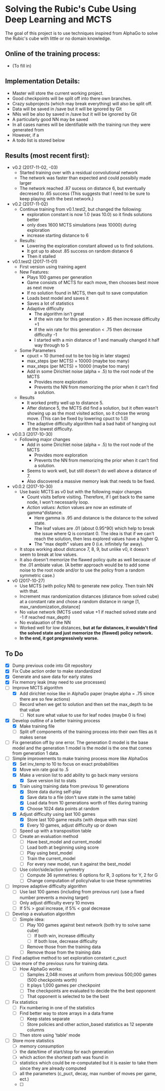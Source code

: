 # Solving the Rubic's Cube Using Deep Learning and MCTS

The goal of this project is to use techniques inspired from AlphaGo to solve the Rubic's cube with
little or no domain knowledge.


## Online of the training process:
- (To fill in)

## Implementation Details:
- Master will store the current working project.  
- Good checkpoints will be split off into there own branches.  
- Crazy subprojects (which may break everything) will also be split off.
- Data will be saved in /save but it will be ignored by Git
- NNs will be also by saved in /save but it will be ignored by Git
- A particularly good NN may be saved
- In all cases names will be identifiable with the training run they were generated from
- However, if a 
- A todo list is stored below

## Results (most recent first):
- v0.2 (2017-11-02, -03)
	- Started training over with a residual convolutional network
	- The network was faster than expected and could possibily made larger
	- The network reached .87 sucess on distance 6, but eventually decresed to .65 success
	  (This suggests that I need to be sure to keep playing with the best network.)
- v0.2 (2017-11-02)
	- Continue training from v0.1.test2, but changed the following:
		- exploration constant is now 1.0 (was 10.0) so it finds solutions better
		- only does 1600 MCTS simulations (was 10000) during exploration
		- increase starting distance to 6
	- Results:
		- Lowering the exploration constant allowed us to find solutions.
		- It got up to about .85 success on random distance 6
		- Then it stalled 
- v0.1.test2 (2017-11-01)
	- First version using training agent
	- New Features:
		- Plays 100 games per generation
		- Game consists of MCTS for each move, then chooses best move as next move
		- If no solution found in MCTS, then quit to save computation
		- Loads best model and saves it
		- Saves a lot of statistics
		- Adaptive difficulty
			- The algorithm isn't great
			- If the win rate for this generation > .85 then increase difficulty +1
			- If the win rate for this generation < .75 then decrease difficulty -1
			- I started with a min distance of 1 and manually changed it half way through to 5
	- Some Parameters
		- cpuct = 10 (turned out to be too big in later stages)
		- max_steps (per MCTS) = 10000 (maybe too many)
		- max_steps (per MCTS) = 10000 (maybe too many)
		- Add in some Dirichlet noise (alpha = .5) to the root node of the MCTS
			- Provides more exploration
			- Prevents the NN from memorizing the prior when it can't find a solution.
	- Results
		- It worked pretty well up to distance 5.
		- After distance 5, the MCTS did find a solution,
		  but it often wasn't showing up as the most visited action,
		  so it chose the wrong move.
		  (This can be fixed by lowering cpuct to 1.0)
		- The adaptive difficulty algorithm had a bad habit of hanging out at the lowest difficulty.
- v0.0.3 (2017-10-30)
	- Following major changes
		- Add in some Dirichlet noise (alpha = .5) to the root node of the MCTS
			- Provides more exploration
			- Prevents the NN from memorizing the prior when it can't find a solution.
		- Seems to work well, but still doesn't do well above a distance of 7.
		- Also discovered a massive memory leak that needs to be fixed.
- v0.0.2 (2017-10-30)
	- Use basic MCTS as v0 but with the following major changes
		- Count visits before visiting.  Therefore, if I get back to the same node, I won't necessarily loop.
		- *Action values:* Action values are now an estimate of gamma^distance.
		  - Here gamma is .95 and distance is the distance to the solved state.
		  - The leaf values are .01 (about 0.95^90) which help to break the issue where Q is constant 0.
		    The idea is that if we can't reach the solution, then less explored values have a higher Q.
		  - The "max depth" values are 0 (i.e. infinitely far away).
	- It stops working about distcance 7, 8, 9, but unlike v0, it doesn't seem to break at low values.
	- It also doesn't memorize the flawed policy quite as well because of the .01 ambiate value.  (A better approach would be to add some noise to the root node and/or to use the policy from a random symmetric case.)
- v0 (2017-10-27)
	- Use MCTS (with policy NN) to generate new policy.  Then train NN with that.
	- Increment max randomization distances (distance from solved cube) at a constant rate
	  and chose a random distance in range [1, max_randomization_distance]
	- No value network (MCTS used value +1 if reached solved state and -1 if reached max_depth)
	- No evalauation of the NN
	- Worked well for low distances, **but at far distances, it wouldn't find the solved state and just memorize the (flawed) policy network.**
	- **In the end, it got pregressively worse.**
  

## To Do
- [x] Dump previous code into Git repository
- [x] Fix Cube action order to make standardized
- [x] Generate and save data for early states
- [x] Fix memory leak (may need to use processes)
- [ ] Improve MCTS algorithm
	- [x] Add dirichlet noise like in AlphaGo paper (maybe alpha = .75 since there are so few actions)
	- [ ] Record when we get to solution and then set the max_depth to be that value
    	- [ ] Not sure what value to use for leaf nodes (maybe 0 is fine)  
- [x] Develop outline of a better training process
	- [x] Make training file
	- [ ] Split off components of the training process into their own files as it makes sense
- [ ] Fix generation off by one error.  The generation 0 model is the base model and the generation 1 model is the model is the one that comes from generation 1 data.
- [ ] Simple improvements to make training process more like AlphaGos
	- [x] Set inv_temp to 10 to focus on exact probabilities
	- [x] Move win rate goal to .5
	- [x] Make a version list to add ability to go back many versions
		- [x] Save version list to stats
	- [x] Train using training data from previous 10 generations
		- [x] Store data during self-play
		- [x] Save data to a file (don't save state in the same table)
		- [x] Load data from 10 generations worth of files during training
		- [x] Choose 1024 data points at random
	- [x] Adjust difficulty using last 100 games
		- [x] Store last 100 game results (with deque with max size)
		- [x] Every 10 games, adjust difficulty up or down
	- [ ] Speed up with a transposition table
	- [ ] Create an evaluation method
		- [ ] Have best_model and current_model
		- [ ] Load both at beginning using score
		- [ ] Play using best_model
		- [ ] Train the current_model
		- [ ] For every new model, run it against the best_model
	- [ ] Use color/side/action symmetry
		- [ ] Compute 36 symmetries: 6 options for R, 3 options for Y, 2 for G
		- [ ] Change computation of policy/value to use these symmetries

- [ ] Improve adaptive difficulty algorithm
	- [ ] Use last 100 games (including from previous run) (use a fixed number prevents a moving target)
	- [ ] Only adjust difficulty every 10 moves
	- [ ] If 5% > goal increase, if 5% < goal decrease
- [ ] Develop a evaluation algorithm
	- [ ] Simple idea:
		- [ ] Play 100 games against best network (both try to solve same cube)
			- [ ] If both win, increase difficulty
			- [ ] If both lose, decrease difficulty
		- [ ] Remove those from the training data
		- [ ] Remove those from the training data
- [ ] Find adaptive method to set exploration constant c_puct
- [ ] Use more of the previous runs for training data.
	- [ ] How AlphaGo works:
		- [ ] Samples 2,048 moves at uniform from previous 500,000 games (500 checkpoints worth)
		- [ ] It plays 1,000 games per checkpoint
		- [ ] The checkpoints are evaluated to decide the the best opponent
		- [ ] That opponent is selected to be the best
- [ ] Fix statistics
	- [ ] Fix numbering in one of the statistics
	- [ ] Find better way to store arrays in a data frame
		- [ ] Keep states separate 
		- [ ] Store policies and other action_based statistics as 12 seperate columns
	- [ ] Then store using 'table' mode
- [ ] Store more statistics 
	- [ ] memory consumption
	- [ ] the date/time of start/stop for each generation
	- [ ] which action the shortest path was found in
	- [ ] statistics which could be re-computated but it is easier to take them since 
	      they are already computed
	- [ ] all the parameters (c_puct, decay, max number of moves per game, ect.)
	- [ ] 
	